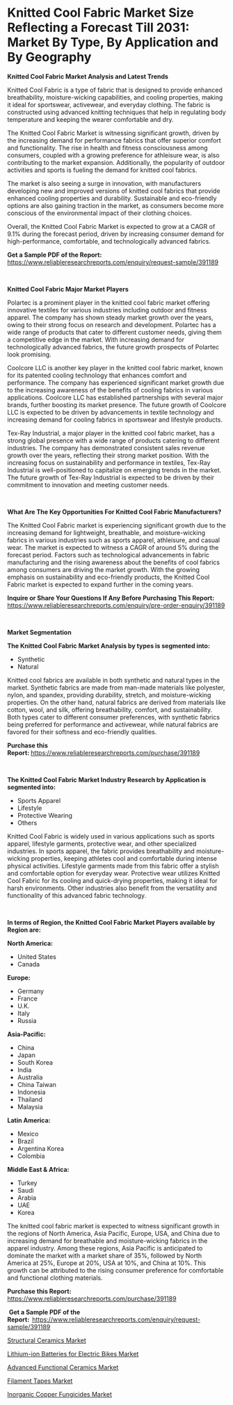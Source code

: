 <p><h1>Knitted Cool Fabric Market Size Reflecting a Forecast Till 2031: Market By Type, By Application and By Geography</h1></p><p><strong>Knitted Cool Fabric Market Analysis and Latest Trends</strong></p>
<p><p>Knitted Cool Fabric is a type of fabric that is designed to provide enhanced breathability, moisture-wicking capabilities, and cooling properties, making it ideal for sportswear, activewear, and everyday clothing. The fabric is constructed using advanced knitting techniques that help in regulating body temperature and keeping the wearer comfortable and dry.</p><p>The Knitted Cool Fabric Market is witnessing significant growth, driven by the increasing demand for performance fabrics that offer superior comfort and functionality. The rise in health and fitness consciousness among consumers, coupled with a growing preference for athleisure wear, is also contributing to the market expansion. Additionally, the popularity of outdoor activities and sports is fueling the demand for knitted cool fabrics.</p><p>The market is also seeing a surge in innovation, with manufacturers developing new and improved versions of knitted cool fabrics that provide enhanced cooling properties and durability. Sustainable and eco-friendly options are also gaining traction in the market, as consumers become more conscious of the environmental impact of their clothing choices.</p><p>Overall, the Knitted Cool Fabric Market is expected to grow at a CAGR of 9.1% during the forecast period, driven by increasing consumer demand for high-performance, comfortable, and technologically advanced fabrics.</p></p>
<p><strong>Get a Sample PDF of the Report:&nbsp;</strong> <a href="https://www.reliableresearchreports.com/enquiry/request-sample/391189">https://www.reliableresearchreports.com/enquiry/request-sample/391189</a></p>
<p>&nbsp;</p>
<p><strong>Knitted Cool Fabric Major Market Players</strong></p>
<p><p>Polartec is a prominent player in the knitted cool fabric market offering innovative textiles for various industries including outdoor and fitness apparel. The company has shown steady market growth over the years, owing to their strong focus on research and development. Polartec has a wide range of products that cater to different customer needs, giving them a competitive edge in the market. With increasing demand for technologically advanced fabrics, the future growth prospects of Polartec look promising.</p><p>Coolcore LLC is another key player in the knitted cool fabric market, known for its patented cooling technology that enhances comfort and performance. The company has experienced significant market growth due to the increasing awareness of the benefits of cooling fabrics in various applications. Coolcore LLC has established partnerships with several major brands, further boosting its market presence. The future growth of Coolcore LLC is expected to be driven by advancements in textile technology and increasing demand for cooling fabrics in sportswear and lifestyle products.</p><p>Tex-Ray Industrial, a major player in the knitted cool fabric market, has a strong global presence with a wide range of products catering to different industries. The company has demonstrated consistent sales revenue growth over the years, reflecting their strong market position. With the increasing focus on sustainability and performance in textiles, Tex-Ray Industrial is well-positioned to capitalize on emerging trends in the market. The future growth of Tex-Ray Industrial is expected to be driven by their commitment to innovation and meeting customer needs.</p></p>
<p>&nbsp;</p>
<p><strong>What Are The Key Opportunities For Knitted Cool Fabric Manufacturers?</strong></p>
<p><p>The Knitted Cool Fabric market is experiencing significant growth due to the increasing demand for lightweight, breathable, and moisture-wicking fabrics in various industries such as sports apparel, athleisure, and casual wear. The market is expected to witness a CAGR of around 5% during the forecast period. Factors such as technological advancements in fabric manufacturing and the rising awareness about the benefits of cool fabrics among consumers are driving the market growth. With the growing emphasis on sustainability and eco-friendly products, the Knitted Cool Fabric market is expected to expand further in the coming years.</p></p>
<p><strong>Inquire or Share Your Questions If Any Before Purchasing This Report:</strong> <a href="https://www.reliableresearchreports.com/enquiry/pre-order-enquiry/391189">https://www.reliableresearchreports.com/enquiry/pre-order-enquiry/391189</a></p>
<p>&nbsp;</p>
<p><strong>Market Segmentation</strong></p>
<p><strong>The Knitted Cool Fabric Market Analysis by types is segmented into:</strong></p>
<p><ul><li>Synthetic</li><li>Natural</li></ul></p>
<p><p>Knitted cool fabrics are available in both synthetic and natural types in the market. Synthetic fabrics are made from man-made materials like polyester, nylon, and spandex, providing durability, stretch, and moisture-wicking properties. On the other hand, natural fabrics are derived from materials like cotton, wool, and silk, offering breathability, comfort, and sustainability. Both types cater to different consumer preferences, with synthetic fabrics being preferred for performance and activewear, while natural fabrics are favored for their softness and eco-friendly qualities.</p></p>
<p><strong>Purchase this Report:&nbsp;</strong><a href="https://www.reliableresearchreports.com/purchase/391189">https://www.reliableresearchreports.com/purchase/391189</a></p>
<p>&nbsp;</p>
<p><strong>The Knitted Cool Fabric Market Industry Research by Application is segmented into:</strong></p>
<p><ul><li>Sports Apparel</li><li>Lifestyle</li><li>Protective Wearing</li><li>Others</li></ul></p>
<p><p>Knitted Cool Fabric is widely used in various applications such as sports apparel, lifestyle garments, protective wear, and other specialized industries. In sports apparel, the fabric provides breathability and moisture-wicking properties, keeping athletes cool and comfortable during intense physical activities. Lifestyle garments made from this fabric offer a stylish and comfortable option for everyday wear. Protective wear utilizes Knitted Cool Fabric for its cooling and quick-drying properties, making it ideal for harsh environments. Other industries also benefit from the versatility and functionality of this advanced fabric technology.</p></p>
<p>&nbsp;</p>
<p><strong>In terms of Region, the Knitted Cool Fabric Market Players available by Region are:</strong></p>
<p>
    <p> <strong> North America: </strong>
        <ul>
            <li>United States</li>
            <li>Canada</li>
        </ul>
        </p> 
    <p> <strong> Europe: </strong>
        <ul>
            <li>Germany</li>
            <li>France</li>
            <li>U.K.</li>
            <li>Italy</li>
            <li>Russia</li>
        </ul>
        </p> 
    <p> <strong> Asia-Pacific: </strong>
        <ul>
            <li>China</li>
            <li>Japan</li>
            <li>South Korea</li>
            <li>India</li>
            <li>Australia</li>
            <li>China Taiwan</li>
            <li>Indonesia</li>
            <li>Thailand</li>
            <li>Malaysia</li>
        </ul>
        </p> 
    <p> <strong> Latin America: </strong>
        <ul>
            <li>Mexico</li>
            <li>Brazil</li>
            <li>Argentina Korea</li>
            <li>Colombia</li>
        </ul>
        </p> 
    <p> <strong> Middle East & Africa: </strong>
        <ul>
            <li>Turkey</li>
            <li>Saudi</li>
            <li>Arabia</li>
            <li>UAE</li>
            <li>Korea</li>
        </ul>
    </p>
    </p>
<p><p>The knitted cool fabric market is expected to witness significant growth in the regions of North America, Asia Pacific, Europe, USA, and China due to increasing demand for breathable and moisture-wicking fabrics in the apparel industry. Among these regions, Asia Pacific is anticipated to dominate the market with a market share of 35%, followed by North America at 25%, Europe at 20%, USA at 10%, and China at 10%. This growth can be attributed to the rising consumer preference for comfortable and functional clothing materials.</p></p>
<p><strong>Purchase this Report: </strong><a href="https://www.reliableresearchreports.com/purchase/391189">https://www.reliableresearchreports.com/purchase/391189</a></p>
<p>&nbsp;<strong>Get a Sample PDF of the Report:&nbsp;&nbsp;</strong><a href="https://www.reliableresearchreports.com/enquiry/request-sample/391189">https://www.reliableresearchreports.com/enquiry/request-sample/391189</a></p>
<p><strong></strong></p>
<p><p><a href="https://github.com/nathandecarvalho/Market-Research-Report-List-2/blob/main/structural-ceramics-market.md">Structural Ceramics Market</a></p><p><a href="https://copper-carbon-84f.notion.site/Lithium-ion-Batteries-for-Electric-Bikes-Market-with-the-goal-of-estimating-the-market-size-and-futu-e8196ae6a5c04d40badd188c531fa690">Lithium-ion Batteries for Electric Bikes Market</a></p><p><a href="https://github.com/julyju69/Market-Research-Report-List-2/blob/main/advanced-functional-ceramics-market.md">Advanced Functional Ceramics Market</a></p><p><a href="https://view.publitas.com/reportprime-1/filament-tapes-market-challenges-opportunities-and-growth-drivers-and-major-market-players-forecasted-for-period-from-2024-2031/">Filament Tapes Market</a></p><p><a href="https://circular-yam-9b9.notion.site/Inorganic-Copper-Fungicides-Market-A-Comprehensive-Report-of-its-Market-Share-Growth-Trends-2024--c91ab7f5910247a1849dcab46518debc">Inorganic Copper Fungicides Market</a></p></p>